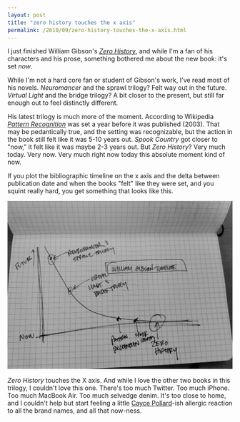 ```yaml
---
layout: post
title: "zero history touches the x axis"
permalink: /2010/09/zero-history-touches-the-x-axis.html
---
```


I just finished William Gibson's _[Zero History](http://en.wikipedia.org/wiki/Zero_History)_, and while I'm a fan of his characters and his prose, something bothered me about the new book: it's set _now_.

While I'm not a hard core fan or student of Gibson's work, I've read most of his novels. _Neuromancer_ and the sprawl trilogy? Felt way out in the future. _Virtual Light_ and the bridge trilogy? A bit closer to the present, but still far enough out to feel distinctly different.

His latest trilogy is much more of the moment. According to Wikipedia _[Pattern Recognition](http://en.wikipedia.org/wiki/Pattern_Recognition_(novel))_ was set a year before it was published (2003). That may be pedantically true, and the setting was recognizable, but the action in the book still felt like it was 5-10 years out. _Spook Country_ got closer to "now," it felt like it was maybe 2-3 years out. But _Zero History_? Very much today. Very now. Very much right now today this absolute moment kind of now.

If you plot the bibliographic timeline on the x axis and the delta between publication date and when the books "felt" like they were set, and you squint really hard, you get something that looks like this.

![A Gibson graph](/assets/2010/gibson.jpg)

_Zero History_ touches the X axis. And while I love the other two books in this trilogy, I couldn't love this one. There's too much Twitter. Too much iPhone. Too much MacBook Air. Too much selvedge denim. It's too close to home, and I couldn't help but start feeling a little [Cayce Pollard](http://en.wikipedia.org/wiki/Cayce_Pollard)-ish allergic reaction to all the brand names, and all that now-ness.